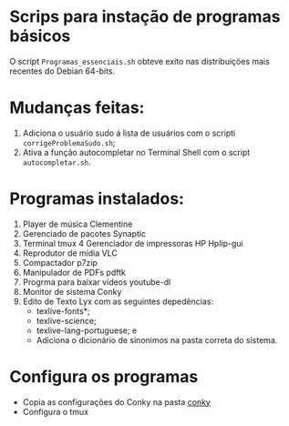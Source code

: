 
# Scrips para instação de programas básicos
O script `Programas_essenciais.sh` obteve exito nas distribuições mais recentes do Debian 64-bits.

# Mudanças feitas:
  1. Adiciona o usuário sudo á lista de usuários com o scripti `corrigeProblemaSudo.sh`;
  2. Ativa a função autocompletar no Terminal Shell com o script `autocompletar.sh`.

# Programas instalados:

1. Player de música Clementine
2. Gerenciado de pacotes Synaptic
3. Terminal tmux
4 Gerenciador de impressoras HP Hplip-gui
5. Reprodutor de mídia VLC
6. Compactador p7zip
7. Manipulador de PDFs pdftk
8. Progrma para baixar vídeos youtube-dl
9. Monitor de sistema Conky
10. Edito de Texto Lyx com as seguintes depedências:
    * texlive-fonts*;
    * texlive-science;
    * texlive-lang-portuguese; e
    * Adiciona o dicionário de sinonimos na pasta correta do sistema.


# Configura os programas
- Copia as configurações do Conky na pasta [conky](conky/conky.config)
- Configura o tmux
